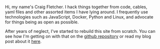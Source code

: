 Hi, my name's Craig Fletcher. I hack things together from code, cables, yaml
files and other assorted items I have lying around. I frequently use
technologies such as JavaScript, Docker, Python and Linux, and advocate for
things being as open as possible. 

After years of neglect, I've started to rebuild this site from scratch. You can
see how I'm getting on with that on the [github
repository](https://github.com/leakypixel/leakypixel) or read my blog post about
it [here](/blog/creating-this-site).
